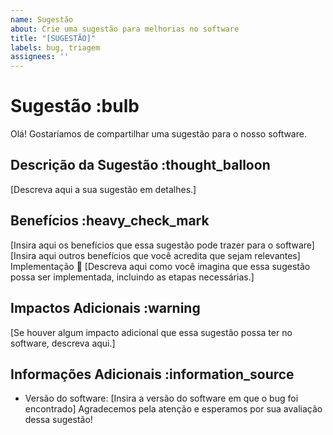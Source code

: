 ```yaml
---
name: Sugestão
about: Crie uma sugestão para melhorias no software
title: "[SUGESTÃO]"
labels: bug, triagem
assignees: ''
---
```


# Sugestão :bulb

Olá! Gostaríamos de compartilhar uma sugestão para o nosso software.

## Descrição da Sugestão :thought_balloon

[Descreva aqui a sua sugestão em detalhes.]

## Benefícios :heavy_check_mark

[Insira aqui os benefícios que essa sugestão pode trazer para o software]
[Insira aqui outros benefícios que você acredita que sejam relevantes]
Implementação :wrench:
[Descreva aqui como você imagina que essa sugestão possa ser implementada, incluindo as etapas necessárias.]

## Impactos Adicionais :warning

[Se houver algum impacto adicional que essa sugestão possa ter no software, descreva aqui.]

## Informações Adicionais :information_source

- Versão do software: [Insira a versão do software em que o bug foi encontrado]
Agradecemos pela atenção e esperamos por sua avaliação dessa sugestão!
